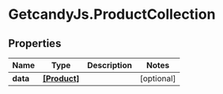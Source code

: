 # GetcandyJs.ProductCollection

## Properties

Name | Type | Description | Notes
------------ | ------------- | ------------- | -------------
**data** | [**[Product]**](Product.md) |  | [optional] 


